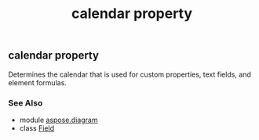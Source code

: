 ﻿---
title: calendar property
second_title: Aspose.Diagram for Python via .NET API References
description: 
type: docs
weight: 40
url: /python-net/aspose.diagram/field/calendar/
is_root: false
---

## calendar property


Determines the calendar that is used for custom properties, text fields, and element formulas.

### See Also
* module [aspose.diagram](../../)
* class [Field](/diagram/python-net/aspose.diagram/field)
